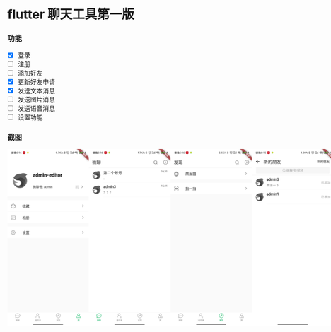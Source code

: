 # flutter 聊天工具第一版

### 功能
- [x] 登录
- [ ] 注册
- [ ] 添加好友
- [x] 更新好友申请
- [x] 发送文本消息
- [ ] 发送图片消息
- [ ] 发送语音消息
- [ ] 设置功能

### 截图

<div style="display: flex;">
  <img src="https://github.com/lazybo-code/micro_chat_flutter/blob/master/github/images/WechatIMG45.jpeg" width="200" height="400" />
  <img src="https://github.com/lazybo-code/micro_chat_flutter/blob/master/github/images/WechatIMG46.jpeg" width="200" height="400" />
  <img src="https://github.com/lazybo-code/micro_chat_flutter/blob/master/github/images/WechatIMG47.jpeg" width="200" height="400" />
  <img src="https://github.com/lazybo-code/micro_chat_flutter/blob/master/github/images/WechatIMG48.jpeg" width="200" height="400" />
  <img src="https://github.com/lazybo-code/micro_chat_flutter/blob/master/github/images/WechatIMG49.jpeg" width="200" height="400" />
</div>
